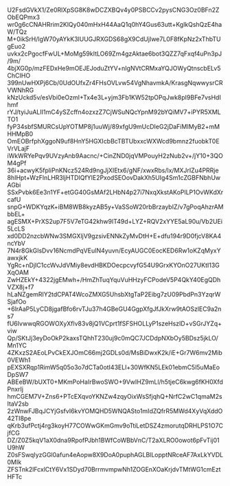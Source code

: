 U2FsdGVkX1/Ze0RlXpSG8K8wDCZXBQv4y0PSBCCv2pysCNG3Oz0BFn2ZObEQPmx3
wr0g6cCNAHRrim2KlQy040mHxH44AaQ1q0hY4Gus63utt+KglkQshQzE4haW/TQz
M+0ikSrH/lgW70yAYkK3lUUGJRXGDS68gX9CdUjIwe7L0F8fKpNz2xThbTUgEuo2
uvkx2cPgocfFwUL+MoMg59kItLO69Zm4gzAktae6bot3QZZ7qFxqf4uPn3pJ/9m/
4bjXG0p/mzFEDxHe9mOEJEJoduZtYV+nIgNVtCRMxaYQJOWyQtnscbELv5ChCIHO
399nUwHXPj6Cb/0UdOUfxZr4FHsOVLvw54VgNhavmkA/KrasgNqwwysrCRVWNhRG
kNzUckd5v/esVbi0eOzmI+Tx4e3L+yjm3Fb1KW52tpOPqJwk8pI9BFe7vsHdIhmf
rYJ/tyiJuALII1mC4ySZcffn4ozxzZ7CjWSuNQcYpnM92bYQiMV7+iPYR5XMLTO1
fyP34sbfSMURCsUpYOTMP8j1uuWj/89xfgU9mUcDIeG2jDaFiMIMyB2+mMHHMpB0
OmEOBrfphXggoN9uf8HnY5HGXIcbBcTBTUbxxcWXWcd9bmnz2fuobkT0EVrVLajF
iWkWRYePqv9UVzyAnb9Aacnc/+CinZND0jqVMPouyH2zNub2v+/jY10+3QOM4gPf
36i+acwyK5fpliPnKNcz524Rd9ngJjXIEtx6/gNF/xwxRbs/lx/MXJrIZu4PRRje
8hIHpt+WzFlnLHR3ljHTDIQfYlE2PxodSEOovDakXh5UIg4Sm1cZGBFNbhUwAGbi
SSxPvbk6Ee3n1YF+etGG40GsMAf2LHbN4p27i7NxqXkstAKoPlLP1OvWKdXrcafU
snpG+WDKYqzK+iBM8WB8kyzAB5y+VaSSoW20rbBrzaybIZ/v7gPoqAhzrAMbbEL+
agESMX+PrXS2up7F5V7eTG42khw9lT49d+LYZ+RQV2xYYE5aL90u/Vb2UEi5LcLS
xd0DD2nzcbWNw3SMGXljV9gzsivENNkZyMvDtH+E+dfu194r9D0fjcV8KA4ncYbV
7N4r8GkGlsDvv16NcmdPqVEuIN4yuvn/EcyAUGC0EocKED6Rw1oKZqMyxYawxjkK
YgRc+nDjIC1ccWvJdVMiy8evdHBKDOecpcvyfG54U9GrxKYOnO27UKtI13GXqOAM
ZwHZEkY+4322jgEMwh+/HmZhTuqYquVuHHzyFCPodeV5P4QkY40EgQDhVZX8j+f7
hLaNZgemRIY2tdCPAT4WcoZMXG5UhsbXtgTaP2Eibg7zU09PbdPn3YzqrWSjafOo
+6lrAaP5LyCD8jgafBfo6rvTJu37h4GBeGU4GgpXfgJfJkXrw9tAOSzlEC9a2ns7
fU6IvwwqRGOWOXyXflv83v8jQ1VCprt1fSFSHOLLyP1szeHszID+vSGrJYZq+viw
Qp/SKtJj3eyDoOkP2kaxsTQhhT230uj9c0mQC7JCDdpNXbOy5BDsz5jkLO/Mn1YC
4ZKxzS2AEoLPvCkEXJOmC66mj2GDLs0d/MsBiDwxK2k/iE+Gr7W6mv2Mib0VEWh1
pEXSXRqp1RimW5q05o3o7dCTa0otI43ELl+30WfKN5LEk01ebmC5l5uMaEoDpSW7
ABEeBW/bUXT0+MKmPoHaIrBwoSWO+9VwIHZ9mLl/h5tjeC6kwg6fKH0XfdPnxrIj
hmCGEM7V+Zns6+PTcEXqvoYKNZw4zqyOixWsSfjqhQ+NrfC2wC1qmaM2sItaV2sb
2zWnwFJBqJCYjGsfvI6kvYOMQHD5WNQASto1mIdZQfrR5MWd4XyVqXddO42TI8pe
qKrb3ufPctj4rg3koyH77COWwGKmGmv9oTtiLetDSZ4zmorutqDRHLPS1O7CjfCG
DZ/Z0Z5kqV1aX0dna9RpofPJbh1BWfCoWBbVnC/T2aXLRO0owot6pFvTij01U9hW
Z0sFSwqIyzGGl0afun4eAopw8X9DoA0puphAGLBlLopptNRceAF7AxLkYVDL0MIk
ZFSTnk2lFcxlCtY6Vx1SDyd70BrrmvmpwNh1ZOGEnXOaKrjdvTMtWG1cmEztHFTc

